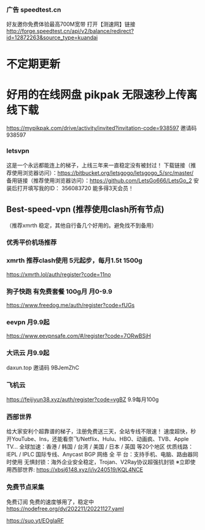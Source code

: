 
### 广告  speedtest.cn
好友邀你免费体验最高700M宽带
打开【测速网】链接 http://forge.speedtest.cn/api/v2/balance/redirect?id=12872263&source_type=kuandai

# 不定期更新

# 好用的在线网盘 pikpak 无限速秒上传离线下载
https://mypikpak.com/drive/activity/invited?invitation-code=938597
邀请码 938597
### letsvpn
这是一个永远都能连上的梯子，上线三年来一直稳定没有被封过！
下载链接（推荐使用浏览器访问）：https://bitbucket.org/letsgogo/letsgogo_5/src/master/
备用链接（推荐使用浏览器访问）：https://github.com/LetsGo666/LetsGo_2
安装后打开填写我的ID： 356083720 能多得3天会员！


## Best-speed-vpn (推荐使用clash所有节点)
 （推荐xmrth 稳定，其他自行备几个好用的。避免找不到备用）
### 优秀平价机场推荐

### xmrth 推荐clash使用 5元起步，每月1.5t 1500g
https://xmrth.lol/auth/register?code=11no

### 狗子快跑 有免费套餐 100g月 月0-9.9
https://www.freedog.me/auth/register?code=fUGs

### eevpn  月9.9起
https://www.eevpnsafe.com/#/register?code=7ORwBSjH

### 大讯云  月9.9起
daxun.top
邀请码 9BJemZhC 

### 飞机云
https://feijiyun38.xyz/auth/register?code=vgBZ
9.9每月100g

### 西部世界
给大家安利个超靠谱的梯子，注册免费送三天，全站专线不限速！
速度超快，秒开YouTube、Ins，还能看奈飞/Netflix、Hulu、HBO、动画疯、TVB、Apple TV...
全球加速：香港 / 韩国 / 台湾 / 美国 / 日本 / 英国 等20个地区
优质线路：IEPL / IPLC 国际专线、Anycast BGP 网络
全 平 台：支持手机、电脑、路由器同时使用
无惧封锁：海外企业安全稳定，Trojan、V2Ray协议超强抗封锁
※立即使用西部世界: https://xbsj6148.xyz/i/iv240519/KQL4NCE

### 免费节点采集
免费订阅
免费的速度够用了，稳定中
https://nodefree.org/dy/202211/20221127.yaml

https://suo.yt/EOglaRF
